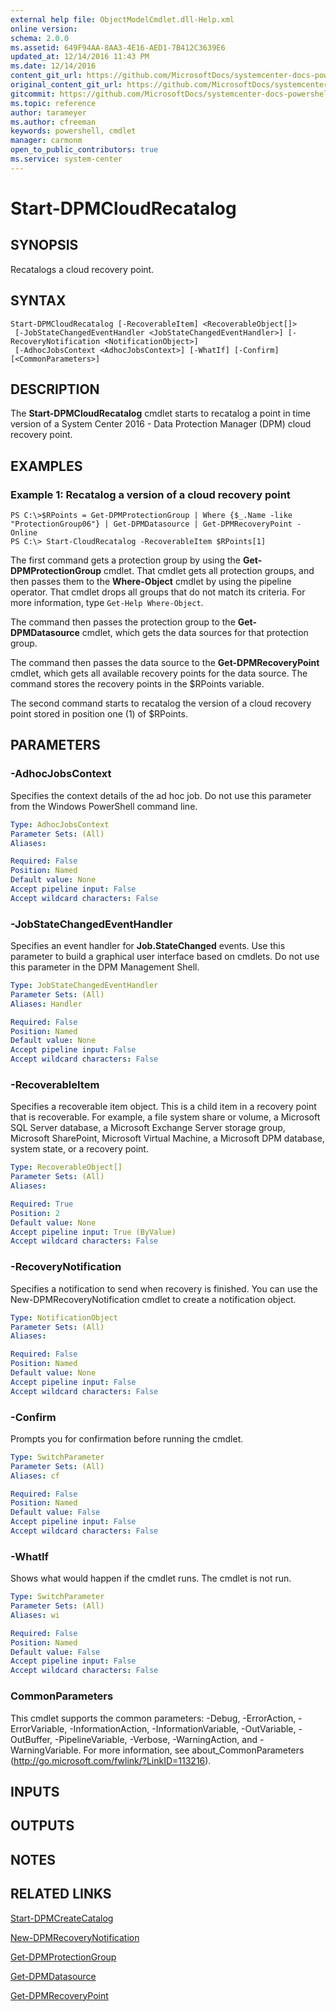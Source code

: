 ```yaml
---
external help file: ObjectModelCmdlet.dll-Help.xml
online version: 
schema: 2.0.0
ms.assetid: 649F94AA-8AA3-4E16-AED1-7B412C3639E6
updated_at: 12/14/2016 11:43 PM
ms.date: 12/14/2016
content_git_url: https://github.com/MicrosoftDocs/systemcenter-docs-powershell/blob/master/systemcenter-cmdlets/SystemCenter2016/DataProtectionManager/v1.0/Start-DPMCloudRecatalog.md
original_content_git_url: https://github.com/MicrosoftDocs/systemcenter-docs-powershell/blob/master/systemcenter-cmdlets/SystemCenter2016/DataProtectionManager/v1.0/Start-DPMCloudRecatalog.md
gitcommit: https://github.com/MicrosoftDocs/systemcenter-docs-powershell/blob/96cd9bd2780eb6b78c540fa00d3b8a4313e3ed40/systemcenter-cmdlets/SystemCenter2016/DataProtectionManager/v1.0/Start-DPMCloudRecatalog.md
ms.topic: reference
author: tarameyer
ms.author: cfreeman
keywords: powershell, cmdlet
manager: carmonm
open_to_public_contributors: true
ms.service: system-center
---
```


# Start-DPMCloudRecatalog

## SYNOPSIS
Recatalogs a cloud recovery point.

## SYNTAX

```
Start-DPMCloudRecatalog [-RecoverableItem] <RecoverableObject[]>
 [-JobStateChangedEventHandler <JobStateChangedEventHandler>] [-RecoveryNotification <NotificationObject>]
 [-AdhocJobsContext <AdhocJobsContext>] [-WhatIf] [-Confirm] [<CommonParameters>]
```

## DESCRIPTION
The **Start-DPMCloudRecatalog** cmdlet starts to recatalog a point in time version of a System Center 2016 - Data Protection Manager (DPM) cloud recovery point.

## EXAMPLES

### Example 1: Recatalog a version of a cloud recovery point
```
PS C:\>$RPoints = Get-DPMProtectionGroup | Where {$_.Name -like "ProtectionGroup06"} | Get-DPMDatasource | Get-DPMRecoveryPoint -Online
PS C:\> Start-CloudRecatalog -RecoverableItem $RPoints[1]
```

The first command gets a protection group by using the **Get-DPMProtectionGroup** cmdlet.
That cmdlet gets all protection groups, and then passes them to the **Where-Object** cmdlet by using the pipeline operator.
That cmdlet drops all groups that do not match its criteria.
For more information, type `Get-Help Where-Object`.

The command then passes the protection group to the **Get-DPMDatasource** cmdlet, which gets the data sources for that protection group.

The command then passes the data source to the **Get-DPMRecoveryPoint** cmdlet, which gets all available recovery points for the data source.
The command stores the recovery points in the $RPoints variable.

The second command starts to recatalog the version of a cloud recovery point stored in position one (1) of $RPoints.

## PARAMETERS

### -AdhocJobsContext
Specifies the context details of the ad hoc job.
Do not use this parameter from the Windows PowerShell command line.

```yaml
Type: AdhocJobsContext
Parameter Sets: (All)
Aliases: 

Required: False
Position: Named
Default value: None
Accept pipeline input: False
Accept wildcard characters: False
```

### -JobStateChangedEventHandler
Specifies an event handler for **Job.StateChanged** events.
Use this parameter to build a graphical user interface based on cmdlets.
Do not use this parameter in the DPM Management Shell.

```yaml
Type: JobStateChangedEventHandler
Parameter Sets: (All)
Aliases: Handler

Required: False
Position: Named
Default value: None
Accept pipeline input: False
Accept wildcard characters: False
```

### -RecoverableItem
Specifies a recoverable item object.
This is a child item in a recovery point that is recoverable.
For example, a file system share or volume, a Microsoft SQL Server database, a Microsoft Exchange Server storage group, Microsoft SharePoint, Microsoft Virtual Machine, a Microsoft DPM database, system state, or a recovery point.

```yaml
Type: RecoverableObject[]
Parameter Sets: (All)
Aliases: 

Required: True
Position: 2
Default value: None
Accept pipeline input: True (ByValue)
Accept wildcard characters: False
```

### -RecoveryNotification
Specifies a notification to send when recovery is finished.
You can use the New-DPMRecoveryNotification cmdlet to create a notification object.

```yaml
Type: NotificationObject
Parameter Sets: (All)
Aliases: 

Required: False
Position: Named
Default value: None
Accept pipeline input: False
Accept wildcard characters: False
```

### -Confirm
Prompts you for confirmation before running the cmdlet.

```yaml
Type: SwitchParameter
Parameter Sets: (All)
Aliases: cf

Required: False
Position: Named
Default value: False
Accept pipeline input: False
Accept wildcard characters: False
```

### -WhatIf
Shows what would happen if the cmdlet runs.
The cmdlet is not run.

```yaml
Type: SwitchParameter
Parameter Sets: (All)
Aliases: wi

Required: False
Position: Named
Default value: False
Accept pipeline input: False
Accept wildcard characters: False
```

### CommonParameters
This cmdlet supports the common parameters: -Debug, -ErrorAction, -ErrorVariable, -InformationAction, -InformationVariable, -OutVariable, -OutBuffer, -PipelineVariable, -Verbose, -WarningAction, and -WarningVariable. For more information, see about_CommonParameters (http://go.microsoft.com/fwlink/?LinkID=113216).

## INPUTS

## OUTPUTS

## NOTES

## RELATED LINKS

[Start-DPMCreateCatalog](xref:SystemCenter2016/DataProtectionManager/v1.0/Start-DPMCreateCatalog.md)

[New-DPMRecoveryNotification](xref:SystemCenter2016/DataProtectionManager/v1.0/New-DPMRecoveryNotification.md)

[Get-DPMProtectionGroup](xref:SystemCenter2016/DataProtectionManager/v1.0/Get-DPMProtectionGroup.md)

[Get-DPMDatasource](xref:SystemCenter2016/DataProtectionManager/v1.0/Get-DPMDatasource.md)

[Get-DPMRecoveryPoint](xref:SystemCenter2016/DataProtectionManager/v1.0/Get-DPMRecoveryPoint.md)

